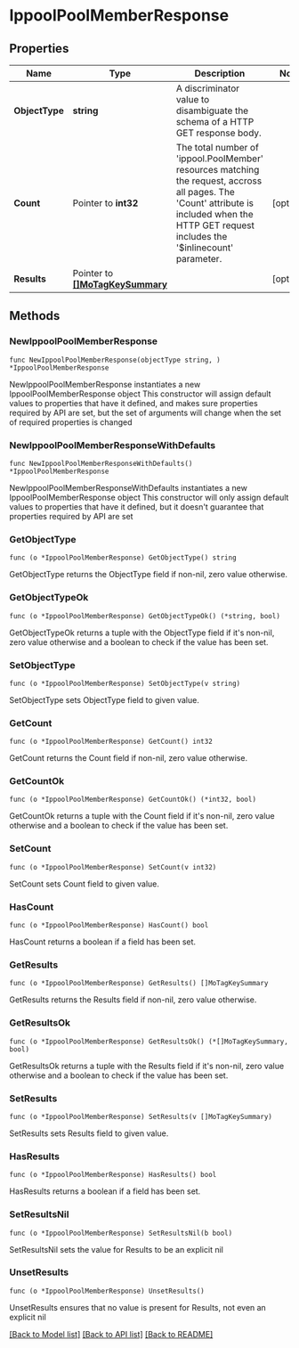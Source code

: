 # IppoolPoolMemberResponse

## Properties

Name | Type | Description | Notes
------------ | ------------- | ------------- | -------------
**ObjectType** | **string** | A discriminator value to disambiguate the schema of a HTTP GET response body. | 
**Count** | Pointer to **int32** | The total number of &#39;ippool.PoolMember&#39; resources matching the request, accross all pages. The &#39;Count&#39; attribute is included when the HTTP GET request includes the &#39;$inlinecount&#39; parameter. | [optional] 
**Results** | Pointer to [**[]MoTagKeySummary**](MoTagKeySummary.md) |  | [optional] 

## Methods

### NewIppoolPoolMemberResponse

`func NewIppoolPoolMemberResponse(objectType string, ) *IppoolPoolMemberResponse`

NewIppoolPoolMemberResponse instantiates a new IppoolPoolMemberResponse object
This constructor will assign default values to properties that have it defined,
and makes sure properties required by API are set, but the set of arguments
will change when the set of required properties is changed

### NewIppoolPoolMemberResponseWithDefaults

`func NewIppoolPoolMemberResponseWithDefaults() *IppoolPoolMemberResponse`

NewIppoolPoolMemberResponseWithDefaults instantiates a new IppoolPoolMemberResponse object
This constructor will only assign default values to properties that have it defined,
but it doesn't guarantee that properties required by API are set

### GetObjectType

`func (o *IppoolPoolMemberResponse) GetObjectType() string`

GetObjectType returns the ObjectType field if non-nil, zero value otherwise.

### GetObjectTypeOk

`func (o *IppoolPoolMemberResponse) GetObjectTypeOk() (*string, bool)`

GetObjectTypeOk returns a tuple with the ObjectType field if it's non-nil, zero value otherwise
and a boolean to check if the value has been set.

### SetObjectType

`func (o *IppoolPoolMemberResponse) SetObjectType(v string)`

SetObjectType sets ObjectType field to given value.


### GetCount

`func (o *IppoolPoolMemberResponse) GetCount() int32`

GetCount returns the Count field if non-nil, zero value otherwise.

### GetCountOk

`func (o *IppoolPoolMemberResponse) GetCountOk() (*int32, bool)`

GetCountOk returns a tuple with the Count field if it's non-nil, zero value otherwise
and a boolean to check if the value has been set.

### SetCount

`func (o *IppoolPoolMemberResponse) SetCount(v int32)`

SetCount sets Count field to given value.

### HasCount

`func (o *IppoolPoolMemberResponse) HasCount() bool`

HasCount returns a boolean if a field has been set.

### GetResults

`func (o *IppoolPoolMemberResponse) GetResults() []MoTagKeySummary`

GetResults returns the Results field if non-nil, zero value otherwise.

### GetResultsOk

`func (o *IppoolPoolMemberResponse) GetResultsOk() (*[]MoTagKeySummary, bool)`

GetResultsOk returns a tuple with the Results field if it's non-nil, zero value otherwise
and a boolean to check if the value has been set.

### SetResults

`func (o *IppoolPoolMemberResponse) SetResults(v []MoTagKeySummary)`

SetResults sets Results field to given value.

### HasResults

`func (o *IppoolPoolMemberResponse) HasResults() bool`

HasResults returns a boolean if a field has been set.

### SetResultsNil

`func (o *IppoolPoolMemberResponse) SetResultsNil(b bool)`

 SetResultsNil sets the value for Results to be an explicit nil

### UnsetResults
`func (o *IppoolPoolMemberResponse) UnsetResults()`

UnsetResults ensures that no value is present for Results, not even an explicit nil

[[Back to Model list]](../README.md#documentation-for-models) [[Back to API list]](../README.md#documentation-for-api-endpoints) [[Back to README]](../README.md)


